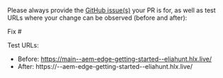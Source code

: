 Please always provide the [GitHub issue(s)](../issues) your PR is for, as well as test URLs where your change can be observed (before and after):

Fix #<gh-issue-id>

Test URLs:
- Before: https://main--aem-edge-getting-started--eliahunt.hlx.live/
- After: https://<branch>--aem-edge-getting-started--eliahunt.hlx.live/
